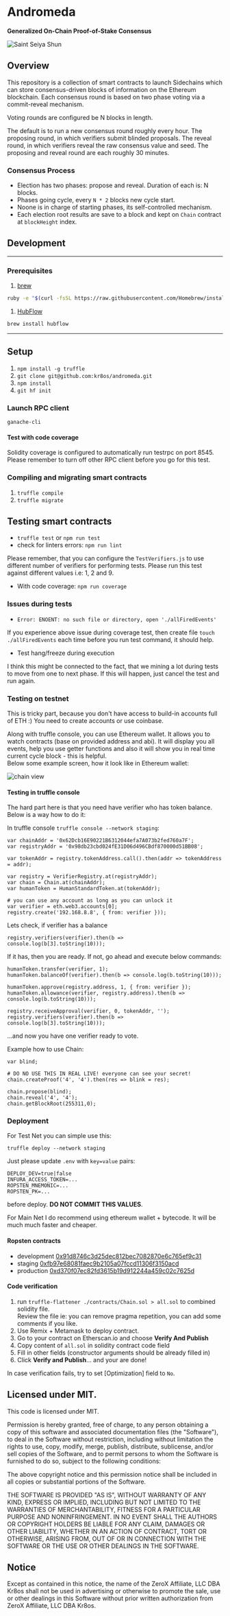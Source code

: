 # Andromeda

**Generalized On-Chain Proof-of-Stake Consensus**

![Saint Seiya Shun](https://s3.amazonaws.com/cdn.lucidity.tech/images/andromeda3.gif "Saint Seiya Shun")

## Overview
This repository is a collection of smart contracts to launch Sidechains which can store consensus-driven blocks of information on the Ethereum blockchain.
Each consensus round is based on two phase voting via a commit-reveal mechanism.

Voting rounds are configured be N blocks in length.

The default is to run a new consensus round roughly every hour.
The proposing round, in which verifiers submit blinded proposals.
The reveal round, in which verifiers reveal the raw consensus value and seed.
The proposing and reveal round are each roughly 30 minutes.

### Consensus Process

* Election has two phases: propose and reveal. Duration of each is: N blocks.
* Phases going cycle, every `N * 2` blocks new cycle start.
* Noone is in charge of starting phases, its self-controlled mechanism.   
* Each election root results are save to a block and kept on `Chain` contract at `blockHeight` index.

## Development

---

### Prerequisites

1. [brew](http://brew.sh)

  ```sh
  ruby -e "$(curl -fsSL https://raw.githubusercontent.com/Homebrew/install/master/install)"
  ```

1. [HubFlow](http://datasift.github.io/gitflow/)

  ```sh
  brew install hubflow
  ```

---

## Setup

1. `npm install -g truffle`
1. `git clone git@github.com:kr8os/andromeda.git`
1. `npm install`
1. `git hf init`

### Launch RPC client

```
ganache-cli
```

#### Test with code coverage

Solidity coverage is configured to automatically run testrpc on port 8545.
Please remember to turn off other RPC client before you go for this test.

### Compiling and migrating smart contracts

1. `truffle compile`
1. `truffle migrate`

## Testing smart contracts

* `truffle test` or `npm run test`
* check for linters errors: `npm run lint`

Please remember, that you can configure the `TestVerifiers.js` to use different number
of verifiers for performing tests. Please run this test against different values i.e:
1, 2 and 9.

* With code coverage: `npm run coverage`

### Issues during tests

* `Error: ENOENT: no such file or directory, open './allFiredEvents'`

If you experience above issue during coverage test, then create file
`touch ./allFiredEvents` each time before you run test command, it should help.

* Test hang/freeze during execution  

I think this might be connected to the fact, that we mining a lot during tests
to move from one to next phase. If this will happen, just cancel the test and run again.    

### Testing on testnet

This is tricky part, because you don't have access to build-in accounts full of ETH :)
You need to create accounts or use coinbase.   

Along with truffle console, you can use Ethereum wallet.
It allows you to watch contracts (base on provided address and abi).
It will display you all events, help you use getter functions and also
it will show you in real time current cycle block - this is helpful.  
Below some example screen, how it look like in Ethereum wallet:

 ![chain view](./eth-wallet-chain.png)

#### Testing in truffle console

The hard part here is that you need have verifier who has token balance.
Below is a way how to do it:

In truffle console `truffle console --network staging`:
```
var chainAddr = '0x62Dcb16E90221B6312044efa7A073b2fed760a7F';
var registryAddr = '0x98db23cbd024fE31D06d496CBdf870000d51BB08';

var tokenAddr = registry.tokenAddress.call().then(addr => tokenAddress = addr);

var registry = VerifierRegistry.at(registryAddr);
var chain = Chain.at(chainAddr);
var humanToken = HumanStandardToken.at(tokenAddr);

# you can use any account as long as you can unlock it  
var verifier = eth.web3.accounts[0];
registry.create('192.168.8.8', { from: verifier }));
```

Lets check, if verifier has a balance
```
registry.verifiers(verifier).then(b => console.log(b[3].toString(10)));
```

If it has, then you are ready. If not, go ahead and execute below commands:
```
humanToken.transfer(verifier, 1);
humanToken.balanceOf(verifier).then(b => console.log(b.toString(10)));

humanToken.approve(registry.address, 1, { from: verifier });
humanToken.allowance(verifier, registry.address).then(b => console.log(b.toString(10)));

registry.receiveApproval(verifier, 0, tokenAddr, '');
registry.verifiers(verifier).then(b => console.log(b[3].toString(10)));
```
...and now you have one verifier ready to vote.

Example how to use Chain:

```
var blind;

# DO NO USE THIS IN REAL LIVE! everyone can see your secret!
chain.createProof('4', '4').then(res => blink = res);

chain.propose(blind);
chain.reveal('4', '4');
chain.getBlockRoot(255311,0);
```

### Deployment

For Test Net you can simple use this:  
```
truffle deploy --network staging
```
Just please update `.env` with `key=value` pairs:
```
DEPLOY_DEV=true|false
INFURA_ACCESS_TOKEN=...
ROPSTEN_MNEMONIC=...
ROPSTEN_PK=...
```
 before deploy. **DO NOT COMMIT THIS VALUES**.


For Main Net I do recommend using ethereum wallet + bytecode.
It will be much much faster and cheaper.

#### Ropsten contracts

* development
[0x91d8746c3d25dec812bec7082870e6c765ef9c31](https://ropsten.etherscan.io/address/0x17ffd54f82482858bcea63d4e54a941c24d9e5b0#readContract)
* staging
[0xfb97e68081faec9b2105a07fccd11306f3150acd](https://ropsten.etherscan.io/address/0xb3df87beb7035f551709aa6bde7daa4e13ce1e51#readContract)
* production
[0xd370f07ec82fd3615b19d912244a459c02c7625d](https://ropsten.etherscan.io/address/0xb3b060d8f67be00b09734c67edc5198f0d3162fe#readContract)


#### Code verification

1. run `truffle-flattener ./contracts/Chain.sol > all.sol` to combined solidity file.  
 Review the file ie: you can remove pragma repetition,
 you can add some comments if you like.  
1. Use Remix + Metamask to deploy contract.
1. Go to your contract on Etherscan.io and choose **Verify And Publish**
1. Copy content of `all.sol` in solidity contract code field
1. Fill in other fields (constructor arguments should be already filled in)
1. Click **Verify and Publish**... and your are done!

In case verification fails, try to set [Optimization] field to `No`.

## Licensed under MIT.

This code is licensed under MIT.

Permission is hereby granted, free of charge, to any person obtaining a copy of this software and associated documentation files (the "Software"), to deal in the Software without restriction, including without limitation the rights to use, copy, modify, merge, publish, distribute, sublicense, and/or sell copies of the Software, and to permit persons to whom the Software is furnished to do so, subject to the following conditions:

The above copyright notice and this permission notice shall be included in all copies or substantial portions of the Software.

THE SOFTWARE IS PROVIDED "AS IS", WITHOUT WARRANTY OF ANY KIND, EXPRESS OR IMPLIED, INCLUDING BUT NOT LIMITED TO THE WARRANTIES OF MERCHANTABILITY, FITNESS FOR A PARTICULAR PURPOSE AND NONINFRINGEMENT. IN NO EVENT SHALL THE AUTHORS OR COPYRIGHT HOLDERS BE LIABLE FOR ANY CLAIM, DAMAGES OR OTHER LIABILITY, WHETHER IN AN ACTION OF CONTRACT, TORT OR OTHERWISE, ARISING FROM, OUT OF OR IN CONNECTION WITH THE SOFTWARE OR THE USE OR OTHER DEALINGS IN THE SOFTWARE.

## Notice

Except as contained in this notice, the name of the ZeroX Affiliate, LLC DBA Kr8os shall not be used in advertising or otherwise to promote the sale, use or other dealings in this Software without prior written authorization from ZeroX Affiliate, LLC DBA Kr8os.
